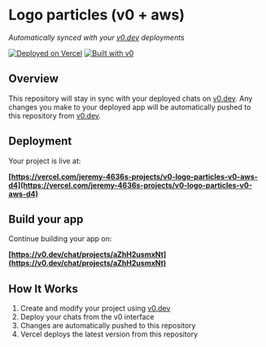 # Logo particles (v0 + aws)

*Automatically synced with your [v0.dev](https://v0.dev) deployments*

[![Deployed on Vercel](https://img.shields.io/badge/Deployed%20on-Vercel-black?style=for-the-badge&logo=vercel)](https://vercel.com/jeremy-4636s-projects/v0-logo-particles-v0-aws-d4)
[![Built with v0](https://img.shields.io/badge/Built%20with-v0.dev-black?style=for-the-badge)](https://v0.dev/chat/projects/aZhH2usmxNt)

## Overview

This repository will stay in sync with your deployed chats on [v0.dev](https://v0.dev).
Any changes you make to your deployed app will be automatically pushed to this repository from [v0.dev](https://v0.dev).

## Deployment

Your project is live at:

**[https://vercel.com/jeremy-4636s-projects/v0-logo-particles-v0-aws-d4](https://vercel.com/jeremy-4636s-projects/v0-logo-particles-v0-aws-d4)**

## Build your app

Continue building your app on:

**[https://v0.dev/chat/projects/aZhH2usmxNt](https://v0.dev/chat/projects/aZhH2usmxNt)**

## How It Works

1. Create and modify your project using [v0.dev](https://v0.dev)
2. Deploy your chats from the v0 interface
3. Changes are automatically pushed to this repository
4. Vercel deploys the latest version from this repository